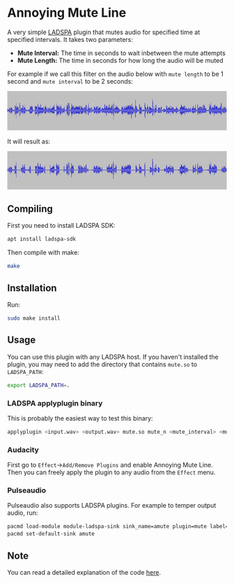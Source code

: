 # Annoying Mute Line
A very simple [LADSPA](http://www.ladspa.org/) plugin that mutes audio for specified time at specified intervals. It takes two parameters:
- **Mute Interval:** The time in seconds to wait inbetween the mute attempts
- **Mute Length:** The time in seconds for how long the audio will be muted

For example if we call this filter on the audio below with `mute length` to be 1 second and `mute interval` to be 2 seconds:

![Before](images/before.png)

It will result as:

![After](images/after.png)

## Compiling 

First you need to install LADSPA SDK:

```sh
apt install ladspa-sdk
```

Then compile with make:

```sh
make
```

## Installation

Run:

```sh
sudo make install
```

## Usage

You can use this plugin with any LADSPA host. If you haven't installed the plugin, you may need to add the directory that contains `mute.so` to `LADSPA_PATH`:

```sh
export LADSPA_PATH=.
```

### LADSPA applyplugin binary

This is probably the easiest way to test this binary:

```sh
applyplugin <input.wav> <output.wav> mute.so mute_n <mute_interval> <mute_length>
```

### Audacity

First go to `Effect`->`Add/Remove Plugins` and enable Annoying Mute Line. Then you can freely apply the plugin to any audio from the `Effect` menu.

### Pulseaudio

Pulseaudio also supports LADSPA plugins. For example to temper output audio, run:

```sh
pacmd load-module module-ladspa-sink sink_name=amute plugin=mute label=mute_n control=<mute interval>,<mute length>
pacmd set-default-sink amute
```

## Note
You can read a detailed explanation of the code [here](https://0x90.psaux.io/2020/12/07/How-To-Write-A-LADSPA-Plugin/).
